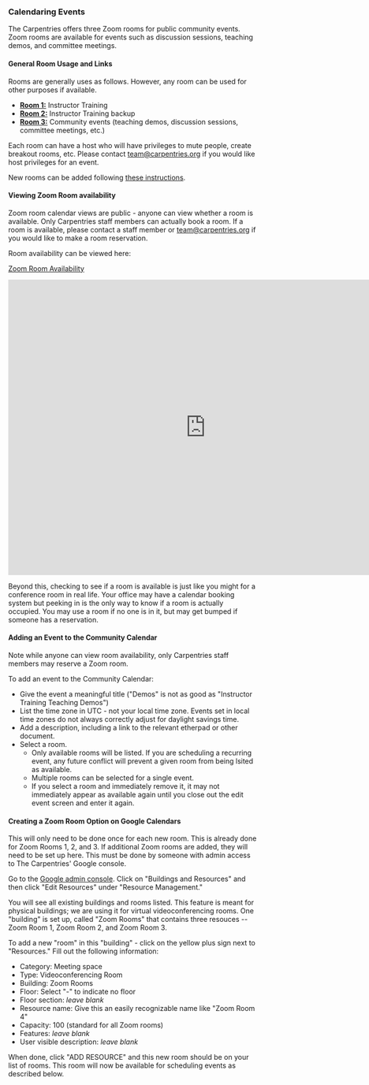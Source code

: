 ### Calendaring Events

The Carpentries offers three Zoom rooms for public community events.  Zoom rooms are available for events such as discussion sessions, teaching demos, and committee meetings.


#### General Room Usage and Links

Rooms are generally uses as follows.  However, any room can be used for other purposes if available.

* [**Room 1:**](https://carpentries.zoom.us/my/carpentriesroom1) Instructor Training
* [**Room 2:**](https://carpentries.zoom.us/my/carpentriesroom2) Instructor Training backup
* [**Room 3:**](https://carpentries.zoom.us/my/carpentriesroom3) Community events (teaching demos, discussion sessions, committee meetings, etc.)

Each room can have a host who will have privileges to mute people, create breakout rooms, etc.  Please contact team@carpentries.org if you would like host privileges for an event.

New rooms can be added following [these instructions](#).


#### Viewing Zoom Room availability


Zoom room calendar views are public - anyone can view whether a room is available.  Only Carpentries staff members can actually book a room. If a room is available, please contact a staff member or team@carpentries.org if you would like to make a room reservation.

Room availability can be viewed here:

[Zoom Room Availability](https://calendar.google.com/calendar/embed?title=Carpentries%20Zoom%20Rooms&mode=WEEK&src=carpentries.org_35343537393139313639%40resource.calendar.google.com&src=carpentries.org_3339393239343835343734%40resource.calendar.google.com&src=carpentries.org_3430303438333733343331%40resource.calendar.google.com)


<iframe src="https://calendar.google.com/calendar/embed?src=carpentries.org_35343537393139313639%40resource.calendar.google.com" style="border: 0" width="800" height="600" frameborder="0" scrolling="no"></iframe>







Beyond this, checking to see if a room is available is just like you might for a conference room in real life.  Your office may have a calendar booking system but peeking in is the only way to know if a room is actually occupied.  You may use a room if no one is in it, but may get bumped if someone has a reservation.




<!-- * [Zoom Room 1](https://calendar.google.com/calendar/embed?src=carpentries.org_35343537393139313639%40resource.calendar.google.com&src=carpentries.org_3339393239343835343734%40resource.calendar.google.com&src=carpentries.org_3430303438333733343331%40resource.calendar.google.com)
* [Zoom Room 2]()

https://calendar.google.com/calendar/embed?src=carpentries.org_3339393239343835343734%40resource.calendar.google.com&ctz=America%2FNew_York

https://calendar.google.com/calendar/embed?src=carpentries.org_3430303438333733343331%40resource.calendar.google.com&ctz=America%2FNew_York

https://calendar.google.com/calendar?cid=Y2FycGVudHJpZXMub3JnXzM0MzAzMDM0MzgzMzM3MzMzNDMzMzFAcmVzb3VyY2UuY2FsZW5kYXIuZ29vZ2xlLmNvbQ




<iframe src="https://calendar.google.com/calendar/embed?mode=WEEK&amp;height=600&amp;wkst=1&amp;bgcolor=%23FFFFFF&amp;src=carpentries.org_3430303438333733343331%40resource.calendar.google.com&amp;color=%23B1365F&amp;ctz=America%2FNew_York" style="border-width:0" width="800" height="600" frameborder="0" scrolling="no"></iframe>

 -->

#### Adding an Event to the Community Calendar

Note while anyone can view room availability, only Carpentries staff members may reserve a Zoom room.

To add an event to the Community Calendar:

* Give the event a meaningful title ("Demos" is not as good as "Instructor Training Teaching Demos")
* List the time zone in UTC - not your local time zone.  Events set in local time zones do not always correctly adjust for daylight savings time.
* Add a description, including a link to the relevant etherpad or other document.
* Select a room.
    * Only available rooms will be listed.  If you are scheduling a recurring event, any future conflict will prevent a given room from being lsited as available.
    * Multiple rooms can be selected for a single event.
    * If you select a room and immediately remove it, it may not immediately appear as available again until you close out the edit event screen and enter it again.


#### Creating a Zoom Room Option on Google Calendars

This will only need to be done once for each new room.  This is already done for Zoom Rooms 1, 2, and 3.  If additional Zoom rooms are added, they will need to be set up here.  This must be done by someone with admin access to The Carpentries' Google console.  

Go to the [Google admin console](https://admin.google.com/AdminHome?hl=en).  Click on "Buildings and Resources" and then click "Edit Resources" under "Resource Management."

You will see all existing buildings and rooms listed. This feature is meant for physical buildings; we are using it for virtual videoconferencing rooms. One "building" is set up, called "Zoom Rooms" that contains three resouces -- Zoom Room 1, Zoom Room 2, and Zoom Room 3.  

To add a new "room" in this "building" - click on the yellow plus sign next to "Resources."  Fill out the following information:

* Category: Meeting space
* Type: Videoconferencing Room
* Building: Zoom Rooms
* Floor: Select "-" to indicate no floor
* Floor section: *leave blank*
* Resource name: Give this an easily recognizable name like "Zoom Room 4"
* Capacity: 100 (standard for all Zoom rooms)
* Features: *leave blank*
* User visible description: *leave blank*

When done, click "ADD RESOURCE" and this new room should be on your list of rooms.  This room will now be available for scheduling events as described below.